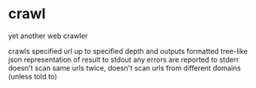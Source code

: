 crawl
=====

yet another web crawler

crawls specified url up to specified depth and outputs formatted tree-like json representation of result to stdout
any errors are reported to stderr
doesn't scan same urls twice, doesn't scan urls from different domains (unless told to)

